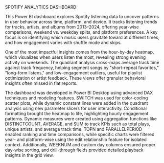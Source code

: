 SPOTIFY ANALYTICS DASHBOARD 

This Power BI dashboard explores Spotify listening data to uncover patterns in user behavior across time, platform, and device. It tracks listening trends for tracks, artists, and albums from 2013–2024, offering year-wise comparisons, weekend vs. weekday splits, and platform preferences. A key focus is on identifying which music users gravitate toward at different times, and how engagement varies with shuffle mode and skips.  

One of the most impactful insights comes from the hour-by-day heatmap, which visualizes when users listen the most, revealing strong evening activity on weekends. The quadrant analysis cross-maps average track time against track frequency, helping segment songs by "short-repeat favorites," "long-form listens," and low-engagement outliers, useful for playlist optimization or artist feedback. These views offer granular behavioral insights often missed in flat reports.  

The dashboard was developed in Power BI Desktop using advanced DAX techniques and modeling features. SWITCH was used for color-coding scatter plots, while dynamic constant lines were added in the quadrant analysis using new parameter slicers for user interactivity. Conditional formatting brought the heatmap to life, highlighting hourly engagement patterns. Dynamic measures were created using aggregation functions like DISTINCTCOUNT, AVERAGE, and SUM to track KPIs such as total plays, unique artists, and average track time. TOPN and PARALLELPERIOD enabled ranking and time comparisons, while specific charts were filtered year- and platform-wise using the edit relationship feature for isolated context. Additionally, WEEKNUM and custom day columns ensured proper day-wise sorting, and drill-through fields provided detailed playback insights in the grid view.

